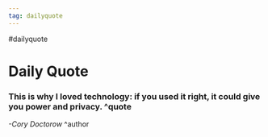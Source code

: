 ```yaml
---
tag: dailyquote
---
```


#dailyquote

# Daily Quote

### This is why I loved technology: if you used it right, it could give you power and privacy. ^quote
*-Cory Doctorow* ^author
